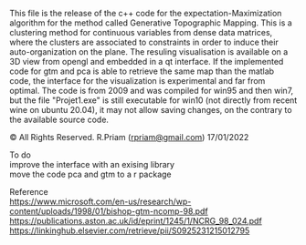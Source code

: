 
This file is the release of the c++ code for the expectation-Maximization algorithm for the method called Generative Topographic Mapping. This is a clustering method for continuous variables from dense data matrices, where the clusters are associated to constraints in order to induce their auto-organization on the plane. The resuling visualisation is available on a 3D view from opengl and embedded in a qt interface. If the implemented code for gtm and pca is able to retrieve the same map than the matlab code, the interface for the visualization is experimental and far from optimal. The code is from 2009 and was compiled for win95 and then win7, but the file "Projet1.exe" is still executable for win10 (not directly from recent wine on ubuntu 20.04), it may not allow saving changes, on the contrary to the available source code. <br />

&copy; All Rights Reserved. R.Priam (rpriam@gmail.com) 17/01/2022

To do <br />
improve the interface with an exising library <br />
move the code pca and gtm to a r package  <br />

Reference <br />
https://www.microsoft.com/en-us/research/wp-content/uploads/1998/01/bishop-gtm-ncomp-98.pdf
https://publications.aston.ac.uk/id/eprint/1245/1/NCRG_98_024.pdf
https://linkinghub.elsevier.com/retrieve/pii/S0925231215012795

